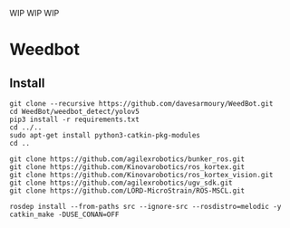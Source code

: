WIP WIP WIP

# Weedbot

## Install

    git clone --recursive https://github.com/davesarmoury/WeedBot.git
    cd WeedBot/weedbot_detect/yolov5
    pip3 install -r requirements.txt
    cd ../..
    sudo apt-get install python3-catkin-pkg-modules
    cd ..

    git clone https://github.com/agilexrobotics/bunker_ros.git
    git clone https://github.com/Kinovarobotics/ros_kortex.git
    git clone https://github.com/Kinovarobotics/ros_kortex_vision.git
    git clone https://github.com/agilexrobotics/ugv_sdk.git
    git clone https://github.com/LORD-MicroStrain/ROS-MSCL.git

    rosdep install --from-paths src --ignore-src --rosdistro=melodic -y
    catkin_make -DUSE_CONAN=OFF
